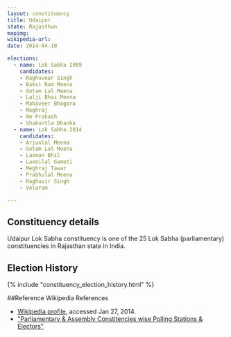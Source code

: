 ```yaml
---
layout: constituency
title: Udaipur
state: Rajasthan
mapimg: 
wikipedia-url: 
date: 2014-04-10

elections: 
  - name: Lok Sabha 2009
    candidates: 
    - Raghuveer Singh 
    - Baksi Ram Meena 
    - Gotam Lal Meena 
    - Lalji Bhai Meena 
    - Mahaveer Bhagora 
    - Meghraj 
    - Om Prakash 
    - Shakuntla Dhanka  
  - name: Lok Sabha 2014
    candidates: 
    - Arjunlal Meena 
    - Gotam Lal Meena 
    - Laxman Bhil 
    - Laxmilal Gameti 
    - Meghraj Tawar 
    - Prabhulal Meena 
    - Raghuvir Singh 
    - Velaram  

---
```


## Constituency details
Udaipur Lok Sabha constituency is one of the 25 Lok Sabha (parliamentary) constituencies in Rajasthan state in India.




## Election History
{% include "constituency_election_history.html" %}

##Reference
Wikipedia References
- [Wikipedia profile]({{page.profile.wikipedia}}), accessed Jan 27, 2014.
- ["Parliamentary & Assembly Constitencies wise Polling Stations & Electors"][wiki1]

[wiki1]: http://ceorajasthan.nic.in/PC-ACWISE-ELECTORS.pdf
